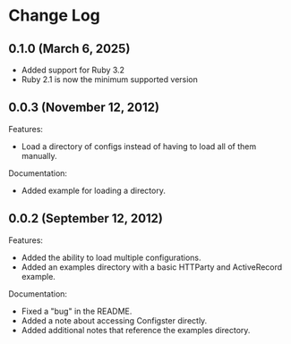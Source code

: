 # Change Log

## 0.1.0 (March 6, 2025)

  - Added support for Ruby 3.2
  - Ruby 2.1 is now the minimum supported version

## 0.0.3 (November 12, 2012)

Features:

  - Load a directory of configs instead of having to load all of them manually.

Documentation:

  - Added example for loading a directory.

## 0.0.2 (September 12, 2012)

Features:

  - Added the ability to load multiple configurations.
  - Added an examples directory with a basic HTTParty and ActiveRecord example.

Documentation:

  - Fixed a "bug" in the README.
  - Added a note about accessing Configster directly.
  - Added additional notes that reference the examples directory.
